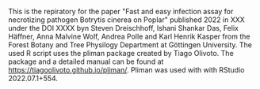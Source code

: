 This is the repiratory for the paper "Fast and easy infection assay for necrotizing pathogen Botrytis cinerea on Poplar" published 2022 in XXX under the DOI XXXX byn Steven Dreischhoff, Ishani Shankar Das, Felix Häffner, Anna Malvine Wolf, Andrea Polle and Karl Henrik Kasper from the Forest Botany and Tree Physilogy Department at Göttingen University. 
The used R script uses the pliman package created by Tiago Olivoto.
The package and a detailed manual can be found at https://tiagoolivoto.github.io/pliman/.
Pliman was used with with RStudio 2022.07.1+554. 
